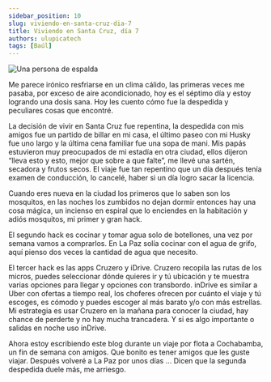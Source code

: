 ```yaml
---
sidebar_position: 10
slug: viviendo-en-santa-cruz-dia-7
title: Viviendo en Santa Cruz, día 7
authors: ulupicatech
tags: [Baúl]
---
```

![Una persona de espalda](https://storageapi.fleek.co/7cf39578-2509-4a94-8a0d-7be6272757ab-bucket/myweb/2022-02-26-viviendo-scz.jpeg)

Me parece irónico resfriarse en un clima cálido, las primeras veces me pasaba, por exceso de aire acondicionado, hoy es el séptimo día y estoy logrando una dosis sana. Hoy les cuento cómo fue la despedida y peculiares cosas que encontré.

La decisión de vivir en Santa Cruz fue repentina, la despedida con mis amigos fue un partido de billar en mi casa, el último paseo con mi Husky fue uno largo y la última cena familiar fue una sopa de mani. Mis papás estuvieron muy preocupados de mi estadía en otra ciudad, ellos dijeron “lleva esto y esto, mejor que sobre a que falte”, me llevé una sartén, secadora y frutos secos. El viaje fue tan repentino que un día después tenía examen de conducción, lo cancelé, haber si un día logro sacar la licencia.

Cuando eres nueva en la ciudad los primeros que lo saben son los mosquitos, en las noches los zumbidos no dejan dormir entonces hay una cosa mágica, un incienso en espiral que lo enciendes en la habitación y adiós mosquitos, mi primer y gran hack.

El segundo hack es cocinar y tomar agua solo de botellones, una vez por semana vamos a comprarlos. En La Paz solía cocinar con el agua de grifo, aquí pienso dos veces la cantidad de agua que necesito.

El tercer hack es las apps Cruzero y iDrive. Cruzero recopila las rutas de los micros, puedes seleccionar dónde quieres ir y tú ubicación y te muestra varias opciones para llegar y opciones con transbordo. inDrive es similar a Uber con ofertas a tiempo real, los choferes ofrecen por cuánto el viaje y tú escoges, es cómodo y puedes escoger al más barato y/o con más estrellas. Mi estrategia es usar Cruzero en la mañana para conocer la ciudad, hay chance de perderte y no hay mucha trancadera. Y si es algo importante o salidas en noche uso inDrive.

Ahora estoy escribiendo este blog durante un viaje por flota a Cochabamba, un fin de semana con amigos. Que bonito es tener amigos que les guste viajar. Después volveré a La Paz por unos días … Dicen que la segunda despedida duele más, me arriesgo.

